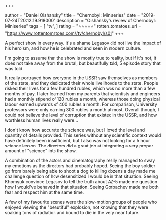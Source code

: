 +++

author = "Daniel Olshansky"
title = "Chernobyl: Miniseries"
date = "2019-07-24T20:12:19.918000"
description = "Olshansky's review of Chernobyl: Miniseries"
tags = [
    "tv",
]
rating = "⭐⭐⭐⭐⭐"
rotten_tomatoes_url = "https://www.rottentomatoes.com//tv/chernobyl/s01"
+++

A perfect show in every way. It's a shame Legasov did not live the impact of his heroism, and how he is celebrated and seen in modern culture.

I'm going to assume that the show is mostly true to reality, but if it's not, it does not take away from the brutal, but beautifully told, 5 episode story that was told. 

It really portrayed how everyone in the USSR saw themselves as members of the state, and they dedicated their whole livelihoods to the state. People risked their lives for a few hundred rubles, which was no more than a few months of pay. I later learned from my parents that scientists and engineers had a monthly stipend of 120 rubles a month, whereas those doing physical labour earned upwards of 400 rubles a month. For comparison, University professors were only earning 300 rubles a month at most. Overall though, I could not believe the level of corruption that existed in the USSR, and how worthless human lives really were...

I don't know how accurate the science was, but I loved the level and quantity of details provided. This series without any scientific context would have definitely been insufficient, but I also was not looking for a 5 hour science lesson. The directors did a great job at integrating a very proper amount of "science" into the show.

A combination of the actors and cinematography really managed to sway my emotions as the directors had probably hoped. Seeing the boy soldier go from barely being able to shoot a dog to killing dozens a day made me challenge question of how desensitized I would be in that situation. Seeing Khomyuk convince Legasov to tell the truth about AZ-5 made me question how I would've behaved in that situation. Seeing Gorbachev made me both fear and respect him at the same time. 

A few of my favourite scenes were the slow-motion groups of people who enjoyed viewing the "beautiful" explosion, not knowing that they were soaking tons of radiation and bound to die in the very near future.

